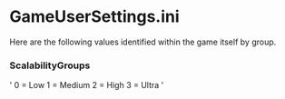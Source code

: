 # GameUserSettings.ini #
Here are the following values identified within the game itself by group.
### ScalabilityGroups ###
'
0 = Low
1 = Medium
2 = High
3 = Ultra
'